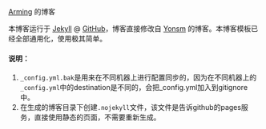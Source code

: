 [Arming](http://mrmign.github.io) 的博客

本博客运行于 [Jekyll](http://jekyllrb.com) @ [GitHub](http://github.com/Yonsm/NET)，博客直接修改自 [Yonsm](http://yonsm.net/) 的博客。本博客模板已经全部通用化，使用极其简单。


#### 说明：

1. `_config.yml.bak`是用来在不同机器上进行配置同步的，因为在不同机器上的`_config.yml`中的destination是不同的，会把_config.yml加入到gitignore中。
2. 在生成的博客目录下创建`.nojekyll`文件，该文件是告诉github的pages服务，直接使用静态的页面，不需要重新生成。
